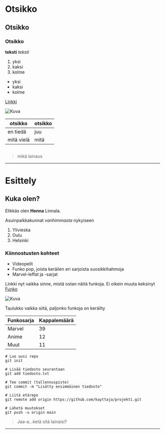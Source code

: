 # Otsikko
## Otsikko
### Otsikko
**teksti**
*teksti*
1. yksi
2. kaksi
3. kolme
- yksi
- kaksi
- kolme


[Linkki](https://github.com)


![Kuva][Kissan kuva]

[Kissan kuva]: https://external-content.duckduckgo.com/iu/?u=https%3A%2F%2Fthvnext.bing.com%2Fth%2Fid%2FOIP.gw1PfZpf9uo61xT3pD-FYAHaE8%3Fr%3D0%26cb%3Ducfimgc2%26pid%3DApi&f=1&ipt=d1b69ba3ef19a86d0f740f7a9cc88bdb986a58f533a6c5c072364f2e40c58e6f&ipo=images

| otsikko | otsikko |
| ---|-----|
| en tiedä | juu |
| mitä vielä | mitä |

```

```

>mikä lainaus

---

# Esittely
## Kuka olen?
Elikkäs olen **Henna** Linnala.

Asuinpaikkakunnat *vanhimmasta* nykyiseen
1. Ylivieska
2. Oulu
3. Helsinki


### Kiinnostusten kohteet ###
- Videopelit
- Funko pop, joista keräilen eri sarjoista suosikkihahmoja
- Marvel-leffat ja -sarjat

Linkki nyt vaikka sinne, mistä ostan näitä funkoja. Ei oikein muuta keksinyt
[Funko](https://funkoeurope.com)


![Kuva](https://external-content.duckduckgo.com/iu/?u=https%3A%2F%2Ffunko.com%2Fon%2Fdemandware.static%2F-%2FSites-funko-master-catalog%2Fdefault%2Fdw09d1e0d0%2Fimages%2Ffunko%2Fupload%2F74290a_POPDeluxe_Loki_S2_POP1_GLAM-1-FunkoA-WEB.png&f=1&nofb=1&ipt=3e92c753e80658f3c91bf143304282dc8c8451c590d832ba25260b48247167fd)


Taulukko vaikka siitä, paljonko funkoja on keräilty

| Funkosarja | Kappalemäärä |
| ---|-----|
| Marvel | 39 |
| Anime | 12 |
| Muut | 11 |


```
# Luo uusi repo
git init

# Lisää tiedosto seurantaan
git add tiedosto.txt

# Tee commit (tallennuspiste)
git commit -m "Lisätty ensimmäinen tiedosto"

# Liitä etärepo
git remote add origin https://github.com/kayttaja/projekti.git

# Lähetä muutokset
git push -u origin main

```

>Jaa-a...ketä sitä lainaisi?

---


